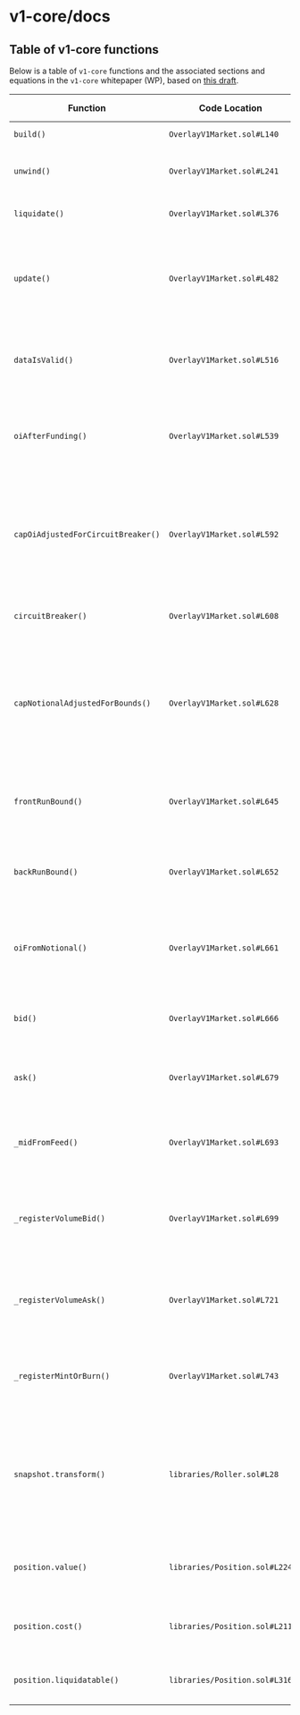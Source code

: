 # v1-core/docs

## Table of v1-core functions

Below is a table of `v1-core` functions and the associated sections and equations in the `v1-core` whitepaper (WP), based on [this draft](https://planckcat.mypinata.cloud/ipfs/QmVMX7DH8Kh22kxMyDFGUJcw1a3irNPvyZBtAogkyJYJEv).

| Function | Code Location | WP Location | Description |
| --- | --- | --- | --- |
| `build()` | `OverlayV1Market.sol#L140` |  | Builds a new position |
| `unwind()` | `OverlayV1Market.sol#L241` |  | Unwinds fraction of an existing position |
| `liquidate()` | `OverlayV1Market.sol#L376` |  | Liquidates a liquidatable position |
| `update()` | `OverlayV1Market.sol#L482` |  | Updates market: pays funding and fetches freshest data from feed |
| `dataIsValid()` | `OverlayV1Market.sol#L516` | Eqns. (58), (59), (60) | Sanity check on data fetched from oracle in case of manipulation |
| `oiAfterFunding()` | `OverlayV1Market.sol#L539`  | Eqns. (26), (27), (28); Ref Eqns. (14), (24) | Current open interest after funding payments transferred |
| `capOiAdjustedForCircuitBreaker()` | `OverlayV1Market.sol#L592` | Eqns. (75), (76); Ref Eqn. (72) | Current notional cap with adjustments lower in the event market has printed a lot in recent past |
| `circuitBreaker()` | `OverlayV1Market.sol#L608` | Eqn. (75); Ref Eqn. (72) | Bound on notional cap from circuit breaker  |
| `capNotionalAdjustedForBounds()` | `OverlayV1Market.sol#L628` | Eqns. (55), (56), (57) | Current notional cap with adjustments to prevent front-running trade and back-running trade |
| `frontRunBound()` | `OverlayV1Market.sol#L645` | Eqn. (55) | Bound on notional cap to mitigate front-running attack |
| `backRunBound()` | `OverlayV1Market.sol#L652` | Eqns. (56), (57) | Bound on notional cap to mitigate back-running attack |
| `oiFromNotional()` | `OverlayV1Market.sol#L661` | Eqn. (7); Ref Eqns. (6), (41) | Returns the open interest in number of contracts for a given notional |
| `bid()` | `OverlayV1Market.sol#L666` | Eqn. (38) | Bid price given oracle data and recent volume |
| `ask()` | `OverlayV1Market.sol#L679` | Eqn. (39) | Ask price given oracle data and recent volume |
| `_midFromFeed()` | `OverlayV1Market.sol#L693` | Eqn. (41) | Mid price without impact or spread given oracle data |
| `_registerVolumeBid()` | `OverlayV1Market.sol#L699` | Eqns. (42)-(46) | Rolling volume adjustments on bid side to be used for market impact |
| `_registerVolumeAsk()` | `OverlayV1Market.sol#L721` | Eqns. (42)-(46) | Rolling volume adjustments on ask side to be used for market impact |
| `_registerMintOrBurn()` | `OverlayV1Market.sol#L743` | Eqns. (74), (43)-(46) | Rolling mint or burn accumulator to be used for circuit breaker |
| `snapshot.transform()` | `libraries/Roller.sol#L28` | Eqns. (43)-(46) | Adjusts the accumulator value downward linearly over time based off amount of time passed in current window |
| `position.value()` | `libraries/Position.sol#L224` | Eqn. (9); Ref. Eqn. (4), (6), (7), (8), (10) | Computes the value of a position |
| `position.cost()` | `libraries/Position.sol#L211` | Eqn. (10); `tau = 0` | Computes the position's cost cast to uint256 |
| `position.liquidatable()` | `libraries/Position.sol#L316` | Eqn. (77); Ref Eqn. (9) | Whether a position can be liquidated |
